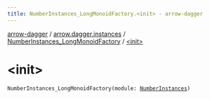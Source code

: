 ```yaml
---
title: NumberInstances_LongMonoidFactory.<init> - arrow-dagger
---
```


[arrow-dagger](../../index.html) / [arrow.dagger.instances](../index.html) / [NumberInstances_LongMonoidFactory](index.html) / [&lt;init&gt;](./-init-.html)

# &lt;init&gt;

`NumberInstances_LongMonoidFactory(module: `[`NumberInstances`](../-number-instances/index.html)`)`